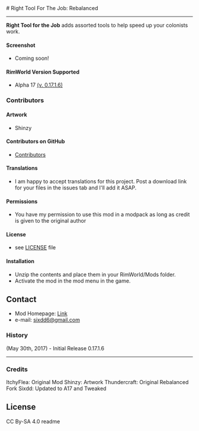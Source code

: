 <snippet>
  <content> 
# Right Tool For The Job: Rebalanced 

--- 

**Right Tool for the Job** adds assorted tools to help speed up your colonists work. 


#### Screenshot 
- Coming soon! 

#### RimWorld Version Supported 
- Alpha 17 [(v. 0.17.1.6)](https://github.com/Sixdd6/Right-Tool-for-the-Job-Rebalanced/files/1039005/Right-Tool-for-the-Job-Rebalanced.zip)

### Contributors 
#### Artwork 
- Shinzy 

#### Contributors on GitHub 
- [Contributors](https://github.com/Sixdd6/Right-Tool-for-the-Job-Rebalanced/graphs/contributors) 

#### Translations 
- I am happy to accept translations for this project. Post a download link for your files in the issues tab and I'll add it ASAP. 

#### Permissions 
- You have my permission to use this mod in a modpack as long as credit is given to the original author 

#### License  
- see [LICENSE](https://github.com/Sixdd6/Right-Tool-for-the-Job-Rebalanced/blob/master/LICENSE.md) file 

#### Installation 
- Unzip the contents and place them in your RimWorld/Mods folder. 
- Activate the mod in the mod menu in the game. 

## Contact 
- Mod Homepage: [Link](https://ludeon.com/forums/index.php?topic=33092.0) 
- e-mail: [sixdd6@gmail.com](sixdd6@gmail.com) 

### History 
(May 30th, 2017) - Initial Release 0.17.1.6 

--- 

### Credits

ItchyFlea: Original Mod 
Shinzy: Artwork 
Thundercraft: Original Rebalanced Fork 
Sixdd: Updated to A17 and Tweaked 

## License
CC By-SA 4.0
</content>
  <tabTrigger>readme</tabTrigger>
</snippet>